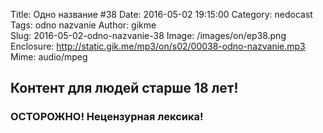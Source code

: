 Title: Одно название #38
Date: 2016-05-02 19:15:00
Category: nedocast  
Tags: odno nazvanie
Author: gikme  
Slug: 2016-05-02-odno-nazvanie-38
Image: /images/on/ep38.png
Enclosure: http://static.gik.me/mp3/on/s02/00038-odno-nazvanie.mp3  
Mime: audio/mpeg

## Контент для людей старше 18 лет!

### ОСТОРОЖНО! Нецензурная лексика!
